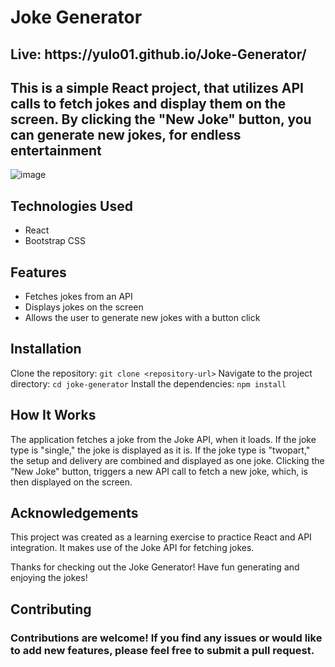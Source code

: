 # Joke Generator

<h2>Live: https://yulo01.github.io/Joke-Generator/</h2>

<h2>This is a simple React project, that utilizes API calls to fetch jokes and display them on the screen. By clicking the "New Joke" button, you can generate new jokes, for endless entertainment </h2>

![image](https://github.com/yulo01/test/assets/93291077/e82bcf16-84ad-4257-9e60-141bc530e2c9)

## Technologies Used

- React
- Bootstrap CSS

## Features

- Fetches jokes from an API
- Displays jokes on the screen
- Allows the user to generate new jokes with a button click

## Installation

Clone the repository: `git clone <repository-url>`
Navigate to the project directory: `cd joke-generator`
Install the dependencies: `npm install`


## How It Works

The application fetches a joke from the Joke API, when it loads.
If the joke type is "single," the joke is displayed as it is.
If the joke type is "twopart," the setup and delivery are combined and displayed as one joke.
Clicking the "New Joke" button, triggers a new API call to fetch a new joke, which, is then displayed on the screen.


## Acknowledgements

This project was created as a learning exercise to practice React and API integration. It makes use of the Joke API for fetching jokes.

Thanks for checking out the Joke Generator! Have fun generating and enjoying the jokes!

## Contributing

<h3>Contributions are welcome! If you find any issues or would like to add new features, please feel free to submit a pull request.</h3>


